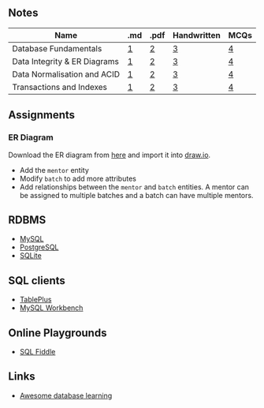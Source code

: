 ## Notes
<!-- Table with .md and .pdf links -->
| Name                         | .md                                    | .pdf                                    | Handwritten                                | MCQs                                  |
| ---------------------------- | -------------------------------------- | --------------------------------------- | ------------------------------------------ | ------------------------------------- |
| Database Fundamentals        | [1](notes/01-database-fundamentals.md) | [2](notes/01-database-fundamentals.pdf) | [3](notes/01-database-fundamentals-hw.pdf) | [4](mcqs/01-database-fundamentals.md) |
| Data Integrity & ER Diagrams | [1](notes/02-integrity-er-diagram.md)  | [2](notes/02-integrity-er-diagram.pdf)  | [3](notes/02-integrity-er-diagram-hw.pdf)  | [4](mcqs/02-integrity-er-diagram.md)  |
| Data Normalisation and ACID  | [1](notes/03-normalisation-acid.md)    | [2](notes/03-normalisation-acid.pdf)    | [3](notes/03-normalisation-acid-hw.pdf)    | [4](mcqs/03-normalisation-acid.md)    |
| Transactions and Indexes     | [1](notes/04-transactions-indexes.md)  | [2](notes/04-transactions-indexes.pdf)  | [3](notes/04-transactions-indexes-hw.pdf)  | [4](mcqs/04-transactions-indexes.md)  |


## Assignments

### ER Diagram
Download the ER diagram from [here](media/student-er.drawio) and import it into [draw.io](https://www.draw.io/).

* Add the `mentor` entity
* Modify `batch` to add more attributes
* Add relationships between the `mentor` and `batch` entities. A mentor can be assigned to multiple batches and a batch can have multiple mentors.


## RDBMS
* [MySQL](https://www.mysql.com/)
* [PostgreSQL](https://www.postgresql.org/)
* [SQLite](https://www.sqlite.org/)

## SQL clients
* [TablePlus](https://www.tableplus.com/)
* [MySQL Workbench](https://www.mysql.com/products/workbench/)

## Online Playgrounds
* [SQL Fiddle](http://sqlfiddle.com/)

## Links
* [Awesome database learning](https://github.com/pingcap/awesome-database-learning)
